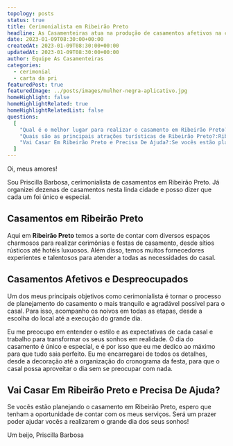 ```yaml
---
topology: posts
status: true
title: Cerimonialista em Ribeirão Preto
headline: As Casamenteiras atua na produção de casamentos afetivos na cidade de Ribeirão Preto.
date: 2023-01-09T08:30:00+00:00
createdAt: 2023-01-09T08:30:00+00:00
updatedAt: 2023-01-09T08:30:00+00:00
author: Equipe As Casamenteiras
categories:
  - cerimonial
  - carta da pri
featuredPost: true
featuredImage: ../posts/images/mulher-negra-aplicativo.jpg
homeHighlight: false
homeHighlightRelated: true
homeHighlightRelatedList: false
questions:
  [
    "Qual é o melhor lugar para realizar o casamento em Ribeirão Preto?:Ribeirão Preto possui muitas opções de locais para realizar o casamento, como salões de festa, hotéis, chácaras, sítios e até mesmo parques públicos. O melhor lugar depende do gosto e do orçamento dos noivos, mas alguns dos locais mais populares para casamentos na cidade são o Parque da Cidade, o Parque Municipal e o Hotel Nacional Inn.", 
    "Quais são as principais atrações turísticas de Ribeirão Preto?:Ribeirão Preto é conhecida por sua gastronomia, com vários restaurantes, bares e choperias, além de ser o maior produtor de café do país. A cidade também possui vários parques, como o Parque Municipal e o Parque da Cidade, que são ótimos para passear e relaxar.",
    "Vai Casar Em Ribeirão Preto e Precisa De Ajuda?:Se vocês estão planejando o casamento em Ribeirão Preto, espero que tenham a oportunidade de contar com os meus serviços. Será um prazer poder ajudar vocês a realizarem o grande dia dos seus sonhos!"
  ]
---
```


Oi, meus amores!

Sou Priscilla Barbosa, cerimonialista de casamentos em Ribeirão Preto. 
Já organizei dezenas de casamentos nesta linda cidade e posso dizer que cada um foi único e especial.

## Casamentos em Ribeirão Preto

Aqui em **Ribeirão Preto** temos a sorte de contar com diversos espaços charmosos para realizar cerimônias e festas de casamento, desde sítios rústicos até hotéis luxuosos. 
Além disso, temos muitos fornecedores experientes e talentosos para atender a todas as necessidades do casal.

## Casamentos Afetivos e Despreocupados

Um dos meus principais objetivos como cerimonialista é tornar o processo de planejamento do casamento o mais tranquilo e agradável possível para o casal. 
Para isso, acompanho os noivos em todas as etapas, desde a escolha do local até a execução do grande dia. 

Eu me preocupo em entender o estilo e as expectativas de cada casal e trabalho para transformar os seus sonhos em realidade.
O dia do casamento é único e especial, e é por isso que eu me dedico ao máximo para que tudo saia perfeito. 
Eu me encarregarei de todos os detalhes, desde a decoração até a organização do cronograma da festa, para que o casal possa aproveitar o dia sem se preocupar com nada.

## Vai Casar Em Ribeirão Preto e Precisa De Ajuda?

Se vocês estão planejando o casamento em Ribeirão Preto, espero que tenham a oportunidade de contar com os meus serviços. 
Será um prazer poder ajudar vocês a realizarem o grande dia dos seus sonhos!

Um beijo,
Priscilla Barbosa
